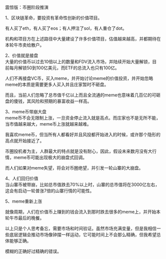 震惊版：币圈阶段推演

1、区块链革命，要投资有革命性创新的价值项目。

有人买了eth，有人买了eos；有人押注了sol，有人重仓了dot。

机构和项目方在上述路径中大量建设了许多价值项目，估值越来越高，并都期待在本轮牛市卖给散户。

2、价值就是接盘  
大量的价值币以过去10倍以上的数量和FDV流入市场，并陆续开始大量解锁，目前每月解锁50到100亿美元，而ETF的总流入也只有100亿。

人们不再接盘VC币，买入meme，并开始讨论meme的价值投资，并开始忽略meme的本质是需要更多人买入并且庄家暂时不砸盘。

而且，当前人们忽略了总市值千亿以上而且全流通的meme也意味着几百亿的可砸盘的傻钱，其风险和预期的暴富收益一样高。

3、meme币带崩大盘  
meme币不会无限制上涨，一旦资金停止流入就是高点。而庄家也不是无所不能，当市值越来越大，meme币上涨就越来越难。

我喜欢meme币，但当所有人都看好并且风投都开始进入的时候，或许那个隐形的高点就开始接近了。

币圈投机者为主，人群最大的特点就是没有耐心，因此，假设未来数月没有大行情，meme币可能出现极大的崩盘式回调。

而人们如果对meme失望，将会对币圈绝望，并引发一轮山寨的大崩盘。

4、人们回归价值  
当山寨币被带崩，比如总市值跌去70%以上时，山寨的总市值将在3000亿左右，这会有启动一轮普涨7倍的山寨行情的可能性。

5、meme重新上涨

就像周期，人们在价值币上赚到的钱会流入到那时跌去很多的meme上，并开始本轮牛市最后的晚餐。

以上只是个人思考备忘，需要市场和时间验证。虽然市场充满变量，但是我相信一些底层逻辑会推动市场像钟摆一样运动，它可能时间上不会那么精确，但我希望总体能够正确。

模糊的正确好过精确的错误。
